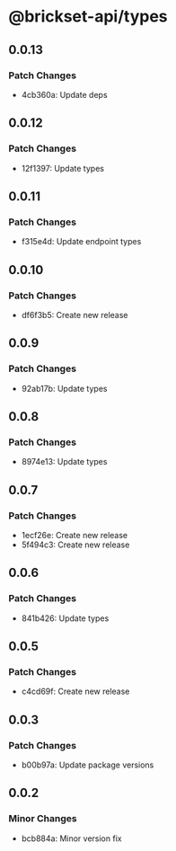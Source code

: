 # @brickset-api/types

## 0.0.13

### Patch Changes

- 4cb360a: Update deps

## 0.0.12

### Patch Changes

- 12f1397: Update types

## 0.0.11

### Patch Changes

- f315e4d: Update endpoint types

## 0.0.10

### Patch Changes

- df6f3b5: Create new release

## 0.0.9

### Patch Changes

- 92ab17b: Update types

## 0.0.8

### Patch Changes

- 8974e13: Update types

## 0.0.7

### Patch Changes

- 1ecf26e: Create new release
- 5f494c3: Create new release

## 0.0.6

### Patch Changes

- 841b426: Update types

## 0.0.5

### Patch Changes

- c4cd69f: Create new release

## 0.0.3

### Patch Changes

- b00b97a: Update package versions

## 0.0.2

### Minor Changes

- bcb884a: Minor version fix

